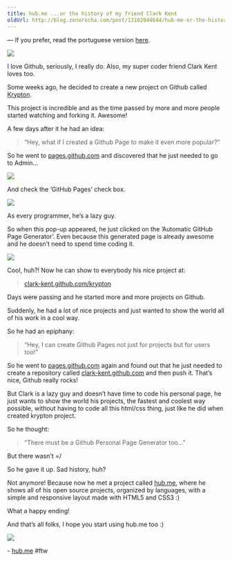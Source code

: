 ```yaml
---
title: hub.me ...or the history of my friend Clark Kent
oldUrl: http://blog.zenorocha.com/post/13162044644/hub-me-or-the-history-of-my-friend-clark-kent
---
```


<p>&#8212; If you prefer, read the portuguese version <a href="https://gist.github.com/1385464" target="_blank">here</a>.</p>

<p><img id="no-border" src="http://media.tumblr.com/tumblr_luu210IMt81qe3219.jpg"/></p>

<p>I love Github, seriously, I really do. Also, my super coder friend Clark Kent loves too.</p>

<p>Some weeks ago, he decided to create a new project on Github called <a href="https://github.com/clark-kent/krypton" target="_blank">Krypton</a>.</p>

<p>This project is incredible and as the time passed by more and more people started watching and forking it. Awesome!</p>

<!-- more -->

<p>A few days after it he had an idea:</p>

<blockquote>

<p>&#8220;Hey, what if I created a Github Page to make it even more popular?&#8221;</p>

</blockquote>

<p>So he went to <a href="http://pages.github.com" target="_blank">pages.github.com</a> and discovered that he just needed to go to Admin&#8230;</p>

<p><img src="http://media.tumblr.com/tumblr_luv2cxtXZh1qe3219.png"/></p>

<p>And check the ‘GitHub Pages’ check box.</p>

<p><img src="http://media.tumblr.com/tumblr_luv2b5LjAU1qe3219.png"/></p>

<p>As every programmer, he&#8217;s a lazy guy.</p>

<p>So when this pop-up appeared, he just clicked on the ‘Automatic GitHub Page Generator’. Even because this generated page is already awesome and he doesn&#8217;t need to spend time coding it.</p>

<p><img src="http://media.tumblr.com/tumblr_luv2dzlLbp1qe3219.png"/></p>

<p>Cool, huh?! Now he can show to everybody his nice project at:</p>

<blockquote>

<p><a href="http://clark-kent.github.com/krypton/" target="_blank">clark-kent.github.com/krypton</a></p>

</blockquote>

<p>Days were passing and he started more and more projects on Github.</p>

<p>Suddenly, he had a lot of nice projects and just wanted to show the world all of his work in a cool way.</p>

<p>So he had an epiphany:</p>

<blockquote>

<p>&#8220;Hey, I can create Github Pages not just for projects but for users too!&#8221;</p>

</blockquote>

<p>So he went to <a href="http://pages.github.com" target="_blank">pages.github.com</a> again and found out that he just needed to create a repository called <a href="http://clark-kent.github.com" target="_blank">clark-kent.github.com</a> and then push it. That&#8217;s nice, Github really rocks!</p>

<p>But Clark is a lazy guy and doesn&#8217;t have time to code his personal page, he just wants to show the world his projects, the fastest and coolest way possible, without having to code all this html/css thing, just like he did when created krypton project.</p>

<p>So he thought:</p>

<blockquote>

<p>&#8220;There must be a Github Personal Page Generator too&#8230;&#8221;</p>

</blockquote>

<p>But there wasn&#8217;t =/</p>

<p>So he gave it up. Sad history, huh?</p>

<p>Not anymore! Because now he met a project called <a href="http://github.com/zenorocha/hub.me/" target="_blank">hub.me</a>, where he shows all of his open source projects, organized by languages, with a simple and responsive layout made with HTML5 and CSS3 :)</p>

<p>What a happy ending!</p>

<p>And that&#8217;s all folks, I hope you start using hub.me too :)</p>

<p><img id="no-border" src="http://media.tumblr.com/tumblr_luu36opVbK1qe3219.jpg"/></p>

<p>- <a href="http://github.com/zenorocha/hub.me/" target="_blank">hub.me</a> #ftw</p>
